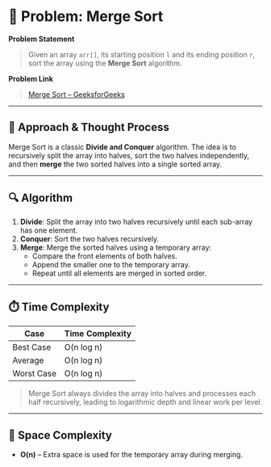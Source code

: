 # 🧮 Problem: Merge Sort

**Problem Statement**  
> Given an array `arr[]`, its starting position `l` and its ending position `r`, sort the array using the **Merge Sort** algorithm.

**Problem Link**  
> [Merge Sort – GeeksforGeeks](https://www.geeksforgeeks.org/problems/merge-sort/1)

---

## 🧠 Approach & Thought Process

Merge Sort is a classic **Divide and Conquer** algorithm. The idea is to recursively split the array into halves, sort the two halves independently, and then **merge** the two sorted halves into a single sorted array.

---

## 🔍 Algorithm

1. **Divide**: Split the array into two halves recursively until each sub-array has one element.
2. **Conquer**: Sort the two halves recursively.
3. **Merge**: Merge the sorted halves using a temporary array:
   - Compare the front elements of both halves.
   - Append the smaller one to the temporary array.
   - Repeat until all elements are merged in sorted order.

---

## ⏱️ Time Complexity

| Case       | Time Complexity |
|------------|-----------------|
| Best Case  | O(n log n)      |
| Average    | O(n log n)      |
| Worst Case | O(n log n)      |

> Merge Sort always divides the array into halves and processes each half recursively, leading to logarithmic depth and linear work per level.

---

## 🧮 Space Complexity

- **O(n)** – Extra space is used for the temporary array during merging.
